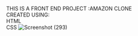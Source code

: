 THIS IS A FRONT END PROJECT :AMAZON CLONE
<br>
CREATED USING:
<br>
HTML
<br>
CSS
![Screenshot (293)](https://github.com/user-attachments/assets/e2104f21-a48c-4ff6-9f8d-0017ff58c3c3)
